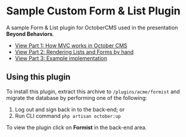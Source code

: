 # Sample Custom Form & List Plugin

A sample Form & List plugin for OctoberCMS used in the presentation **Beyond Behaviors**.

* [View Part 1: How MVC works in October CMS](http://octobercms.com/support/article/ob-19)
* [View Part 2: Rendering Lists and Forms by hand](http://octobercms.com/support/article/ob-20)
* [View Part 3: Example implementation](http://octobercms.com/support/article/ob-21)

## Using this plugin 

To install this plugin, extract this archive to `/plugins/acme/formist` and migrate the database by performing one of the following:

1. Log out and sign back in to the back-end; or
2. Run CLI command `php artisan october:up`

To view the plugin click on **Formist** in the back-end area.
